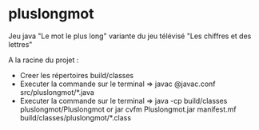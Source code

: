 # pluslongmot
Jeu java "Le mot le plus long" variante du jeu télévisé "Les chiffres et des lettres"

A la racine du projet :
- Creer les répertoires build/classes
- Executer la commande sur le terminal => javac @javac.conf src/pluslongmot/*.java
- Executer la commande sur le terminal => java -cp build/classes pluslongmot/Pluslongmot or jar cvfm Pluslongmot.jar manifest.mf build/classes/pluslongmot/*.class



